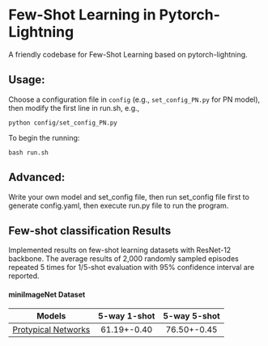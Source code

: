 # Few-Shot Learning in Pytorch-Lightning
A friendly codebase for Few-Shot Learning based on pytorch-lightning.


## Usage:
Choose a configuration file in `config` (e.g., `set_config_PN.py` for PN model), then modify the first line in run.sh, e.g.,

`python config/set_config_PN.py`

To begin the running:

`bash run.sh`

## Advanced:

Write your own model and set_config file, then run set_config file first to generate config.yaml, then execute run.py file to run the program.

## Few-shot classification Results
Implemented results on few-shot learning datasets with ResNet-12 backbone. The average results of 2,000 randomly sampled episodes repeated 5 times for 1/5-shot evaluation with 95% confidence interval are reported.

#### miniImageNet Dataset

|Models|5-way 1-shot|5-way 5-shot|
|:----:|:----:|:----:|
|[Protypical Networks](https://arxiv.org/abs/1703.05175)|61.19+-0.40 |  76.50+-0.45| 
